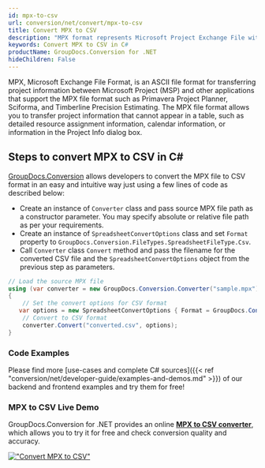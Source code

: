 ```yaml
---
id: mpx-to-csv
url: conversion/net/convert/mpx-to-csv
title: Convert MPX to CSV
description: "MPX format represents Microsoft Project Exchange File with .mpx extension. Learn how to convert MPX to CSV file programmatically in C# language using GroupDocs.Conversion for .NET library."
keywords: Convert MPX to CSV in C#
productName: GroupDocs.Conversion for .NET
hideChildren: False
---
```


MPX, Microsoft Exchange File Format, is an ASCII file format for transferring project information between Microsoft Project (MSP) and other applications that support the MPX file format such as Primavera Project Planner, Sciforma, and Timberline Precision Estimating. The MPX file format allows you to transfer project information that cannot appear in a table, such as detailed resource assignment information, calendar information, or information in the Project Info dialog box.

## Steps to convert MPX to CSV in C#

[GroupDocs.Conversion](https://products.groupdocs.com/conversion/net) allows developers to convert the MPX file to CSV format in an easy and intuitive way just using a few lines of code as described below:

* Create an instance of `Converter` class and pass source MPX file path as a constructor parameter. You may specify absolute or relative file path as per your requirements. 
* Create an instance of `SpreadsheetConvertOptions` class and set `Format` property to `GroupDocs.Conversion.FileTypes.SpreadsheetFileType.Csv`.
* Call `Converter` class `Convert` method and pass the filename for the converted CSV file and the `SpreadsheetConvertOptions` object from the previous step as parameters.

```csharp
// Load the source MPX file
using (var converter = new GroupDocs.Conversion.Converter("sample.mpx"))
{
    // Set the convert options for CSV format
   var options = new SpreadsheetConvertOptions { Format = GroupDocs.Conversion.FileTypes.SpreadsheetFileType.Csv };
    // Convert to CSV format
    converter.Convert("converted.csv", options);
}
```

### Code Examples

Please find more [use-cases and complete C# sources]({{< ref "conversion/net/developer-guide/examples-and-demos.md" >}}) of our backend and frontend examples and try them for free!

### MPX to CSV Live Demo

GroupDocs.Conversion for .NET provides an online [**MPX to CSV converter**](https://products.groupdocs.app/conversion/mpx-to-csv), which allows you to try it for free and check conversion quality and accuracy.

[!["Convert MPX to CSV"](conversion/net/images/convert-to-csv/convert-mpx-to-csv.png)](https://products.groupdocs.app/conversion/mpx-to-csv)